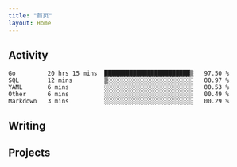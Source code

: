 ```yaml
---
title: "首页"
layout: Home
---
```


## Activity
<!--START_SECTION:waka-->
```text
Go         20 hrs 15 mins  ████████████████████████▒   97.50 % 
SQL        12 mins         ▒░░░░░░░░░░░░░░░░░░░░░░░░   00.97 % 
YAML       6 mins          ░░░░░░░░░░░░░░░░░░░░░░░░░   00.53 % 
Other      6 mins          ░░░░░░░░░░░░░░░░░░░░░░░░░   00.49 % 
Markdown   3 mins          ░░░░░░░░░░░░░░░░░░░░░░░░░   00.29 % 
```
<!--END_SECTION:waka-->

## Writing
<PindedPosts />

## Projects
<Projects />

